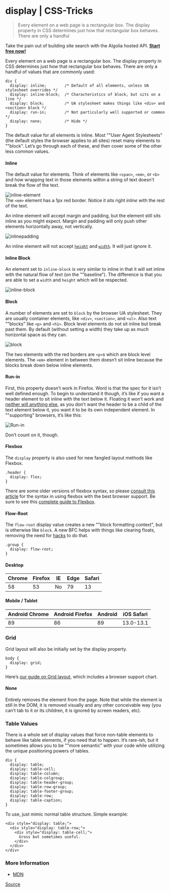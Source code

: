 # display | CSS-Tricks

> Every element on a web page is a rectangular box. The display property in CSS determines just how that rectangular box behaves. There are only a handful

Take the pain out of building site search with the Algolia hosted API. **[Start free now!](https://srv.buysellads.com/ads/long/x/T6A3N7DTTTTTTT66YJJCTTTTTTTVXPSDKTTTTTTTL4MCVYTTTTTTTR7M5VBNBBPUCMZDVIPYC73H6KZZP3ACOW44VQPE)**

Every element on a web page is a rectangular box. The display property in CSS determines just how that rectangular box behaves. There are only a handful of values that are commonly used:

    div {
      display: inline;        /* Default of all elements, unless UA stylesheet overrides */
      display: inline-block;  /* Characteristics of block, but sits on a line */
      display: block;         /* UA stylesheet makes things like <div> and <section> block */
      display: run-in;        /* Not particularly well supported or common */
      display: none;          /* Hide */
    }

The default value for all elements is inline. Most ""User Agent Stylesheets" (the default styles the browser applies to all sites) reset many elements to ""block". Let’s go through each of these, and then cover some of the other less common values.

#### Inline

The default value for elements. Think of elements like `<span>`, `<em>`, or `<b>` and how wrapping text in those elements within a string of text doesn’t break the flow of the text.

![](chrome-extension://css-tricks.com/wp-content/uploads/2011/09/inline-element.png "inline-element")  
The `<em>` element has a 1px red border. Notice it sits right _inline_ with the rest of the text.

An inline element will accept margin and padding, but the element still sits inline as you might expect. Margin and padding will only push other elements horizontally away, not vertically.

![](chrome-extension://css-tricks.com/wp-content/uploads/2011/09/inlinepadding.png "inlinepadding")

An inline element will not accept [`height`](https://css-tricks.com/almanac/properties/h/height/) and [`width`](https://css-tricks.com/almanac/properties/w/width/). It will just ignore it.

#### Inline Block

An element set to `inline-block` is very similar to inline in that it will set inline with the natural flow of text (on the ""baseline"). The difference is that you are able to set a `width` and `height` which will be respected.

![](chrome-extension://css-tricks.com/wp-content/uploads/2011/09/inline-block.png "inline-block")

#### Block

A number of elements are set to `block` by the browser UA stylesheet. They are usually container elements, like `<div>`, `<section>`, and `<ul>`. Also text ""blocks" like `<p>` and `<h1>`. Block level elements do not sit inline but break past them. By default (without setting a width) they take up as much horizontal space as they can.

![](chrome-extension://css-tricks.com/wp-content/uploads/2011/09/block.png "block")

The two elements with the red borders are `<p>`s which are block level elements. The `<em>` element in between them doesn’t sit inline because the blocks break down below inline elements.

#### Run-in

First, this property doesn’t work in Firefox. Word is that the spec for it isn’t well defined enough. To begin to understand it though, it’s like if you want a header element to sit inline with the text below it. Floating it won’t work and [neither will anything else](https://css-tricks.com/run-in/), as you don’t want the header to be a child of the text element below it, you want it to be its own independent element. In ""supporting" browsers, it’s like this:

![](chrome-extension://css-tricks.com/wp-content/uploads/2011/09/Run-in.png "Run-in")

Don’t count on it, though.

#### Flexbox

The `display` property is also used for new fangled layout methods like Flexbox.

    .header {
      display: flex;
    }

There are some older versions of flexbox syntax, so please [consult this article](https://css-tricks.com/using-flexbox/) for the syntax in using flexbox with the best browser support. Be sure to see this [complete guide to Flexbox](https://css-tricks.com/snippets/css/a-guide-to-flexbox/).

#### Flow-Root

The `flow-root` display value creates a new ""block formatting context", but is otherwise like `block`. A new BFC helps with things like clearing floats, removing the need for [hacks](https://css-tricks.com/snippets/css/clear-fix/) to do that.

    .group {
      display: flow-root;
    }

#### Desktop

| Chrome | Firefox | IE  | Edge | Safari |
| ------ | ------- | --- | ---- | ------ |
| 58     | 53      | No  | 79   | 13     |

#### Mobile / Tablet

| Android Chrome | Android Firefox | Android | iOS Safari |
| -------------- | --------------- | ------- | ---------- |
| 89             | 86              | 89      | 13.0-13.1  |

### Grid

Grid layout will also be initially set by the display property.

    body {
      display: grid;
    }

Here’s [our guide on Grid layout](https://css-tricks.com/snippets/css/complete-guide-grid/), which includes a browser support chart.

#### None

Entirely removes the element from the page. Note that while the element is still in the DOM, it is removed visually and any other conceivable way (you can’t tab to it or its children, it is ignored by screen readers, etc).

### Table Values

There is a whole set of display values that force non-table elements to behave like table elements, if you need that to happen. It’s rare-ish, but it sometimes allows you to be ""more semantic" with your code while utilizing the unique positioning powers of tables.

    div {
      display: table;
      display: table-cell;
      display: table-column;
      display: table-colgroup;
      display: table-header-group;
      display: table-row-group;
      display: table-footer-group;
      display: table-row;
      display: table-caption;
    }

To use, just mimic normal table structure. Simple example:

    <div style="display: table;">
      <div style="display: table-row;">
        <div style="display: table-cell;">
          Gross but sometimes useful.
        </div>
      </div>
    </div>

### More Information

- [MDN](https://developer.mozilla.org/en/CSS/display)

[Source](https://css-tricks.com/almanac/properties/d/display/)
